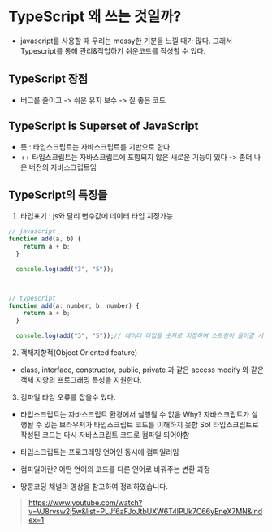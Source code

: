 
# TypeScript 왜 쓰는 것일까?

- javascript를 사용할 때 우리는 messy한 기분을 느낄 때가 많다. 그래서 Typescript를 통해 관리&작업하기 쉬운코드를 작성할 수 있다.

## TypeScript 장점

- 버그를 줄이고 -> 쉬운 유지 보수 -> 질 좋은 코드

## TypeScript is Superset of JavaScript

- 뜻 : 타입스크립트는 자바스크립트를 기반으로 한다
- ++ 타입스크립트는 자바스크립트에 포함되지 않은 새로운 기능이 있다 -> 좀더 나은 버전의 자바스크립트임


## TypeScript의 특징들 

1. 타입표기 : js와 달리 변수값에 데이터 타입 지정가능


```js
// javascript
function add(a, b) {
    return a + b;
  }
  
  console.log(add("3", "5"));



// typescript
function add(a: number, b: number) {
    return a + b;
  }
  
  console.log(add("3", "5"));// 데이터 타입을 숫자로 지정하여 스트링이 들어갈 시 에러발생
```

2. 객체지향적(Object Oriented feature)
- class, interface, constructor, public, private 과 같은 access modify 와 같은 객체 지향의 프로그래밍 특성을 지원한다.

3. 컴파일 타임 오류를 잡을수 있다.

- 타입스크립트는 자바스크립트 환경에서 실행될 수 없음 Why? 자바스크립트가 실행될 수 있는 브라우저가 타입스크립트 코드를 이해하지 못함 So! 타입스크립트로 작성된 코드는 다시 자바스크립트 코드로 컴파일 되어야함

- 타입스크립트는 프로그래밍 언어인 동시에 컴파일러임

- 컴파일이란? 어떤 언어의 코드를 다른 언어로 바꿔주는 변환 과정



* 땅콩코딩 채널의 영상을 참고하여 정리하였습니다.
> https://www.youtube.com/watch?v=VJ8rvsw2j5w&list=PLJf6aFJoJtbUXW6T4lPUk7C66yEneX7MN&index=1